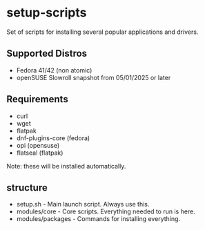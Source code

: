 # setup-scripts
Set of scripts for installing several popular applications and drivers.

## Supported Distros
* Fedora 41/42 (non atomic)
* openSUSE Slowroll snapshot from 05/01/2025 or later

## Requirements
* curl
* wget
* flatpak
* dnf-plugins-core (fedora)
* opi              (opensuse)
* flatseal         (flatpak)

Note: these will be installed automatically.

structure
-------------
* setup.sh            -       Main launch script. Always use this.
* modules/core        -       Core scripts. Everything needed to run is here.
* modules/packages    -       Commands for installing everything.
